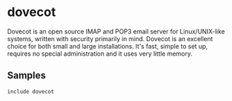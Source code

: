 dovecot
=======

Dovecot is an open source IMAP and POP3 email server for Linux/UNIX-like
systems, written with security primarily in mind. Dovecot is an excellent
choice for both small and large installations. It's fast, simple to set up,
requires no special administration and it uses very little memory.

Samples
-------
```
include dovecot
```
